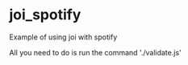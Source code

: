 # joi_spotify
Example of using joi with spotify

All you need to do is run the command './validate.js'
